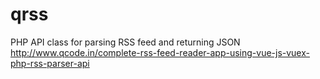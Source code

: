 # qrss
PHP API class for parsing RSS feed and returning JSON http://www.qcode.in/complete-rss-feed-reader-app-using-vue-js-vuex-php-rss-parser-api
